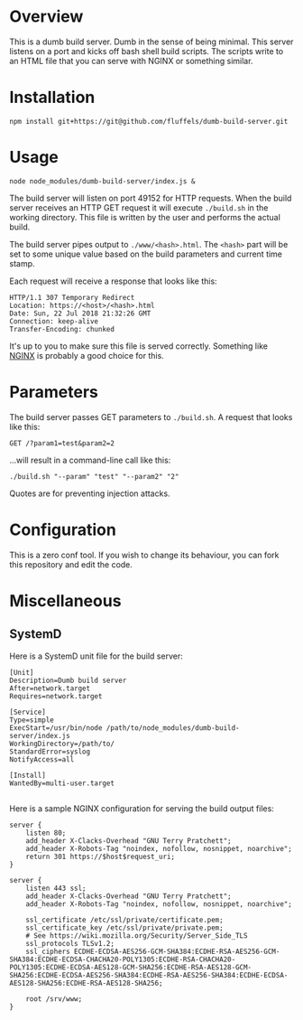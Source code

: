 # Overview
This is a dumb build server.
Dumb in the sense of being minimal.
This server listens on a port and kicks off bash shell build scripts.
The scripts write to an HTML file that you can serve with NGINX or something similar.

# Installation
`npm install git+https://git@github.com/fluffels/dumb-build-server.git`

# Usage
`node node_modules/dumb-build-server/index.js &`

The build server will listen on port 49152 for HTTP requests.
When the build server receives an HTTP GET request it will execute `./build.sh` in the working directory.
This file is written by the user and performs the actual build.

The build server pipes output to `./www/<hash>.html`.
The `<hash>` part will be set to some unique value based on the build parameters and current time stamp.

Each request will receive a response that looks like this:

```
HTTP/1.1 307 Temporary Redirect
Location: https://<host>/<hash>.html
Date: Sun, 22 Jul 2018 21:32:26 GMT
Connection: keep-alive
Transfer-Encoding: chunked
```

It's up to you to make sure this file is served correctly.
Something like [NGINX](http://nginx.org) is probably a good choice for this.

# Parameters

The build server passes GET parameters to `./build.sh`.
A request that looks like this:

`GET /?param1=test&param2=2`

...will result in a command-line call like this:

`./build.sh "--param" "test" "--param2" "2"`

Quotes are for preventing injection attacks.

# Configuration

This is a zero conf tool.
If you wish to change its behaviour, you can fork this repository and edit the code.

# Miscellaneous

## SystemD

Here is a SystemD unit file for the build server:

```
[Unit]
Description=Dumb build server
After=network.target
Requires=network.target

[Service]
Type=simple
ExecStart=/usr/bin/node /path/to/node_modules/dumb-build-server/index.js
WorkingDirectory=/path/to/
StandardError=syslog
NotifyAccess=all

[Install]
WantedBy=multi-user.target
```

##

Here is a sample NGINX configuration for serving the build output files:

```
server {
    listen 80;
    add_header X-Clacks-Overhead "GNU Terry Pratchett";
    add_header X-Robots-Tag "noindex, nofollow, nosnippet, noarchive";
    return 301 https://$host$request_uri;
}

server {
    listen 443 ssl;
    add_header X-Clacks-Overhead "GNU Terry Pratchett";
    add_header X-Robots-Tag "noindex, nofollow, nosnippet, noarchive";

    ssl_certificate /etc/ssl/private/certificate.pem;
    ssl_certificate_key /etc/ssl/private/private.pem;
    # See https://wiki.mozilla.org/Security/Server_Side_TLS
    ssl_protocols TLSv1.2;
    ssl_ciphers ECDHE-ECDSA-AES256-GCM-SHA384:ECDHE-RSA-AES256-GCM-SHA384:ECDHE-ECDSA-CHACHA20-POLY1305:ECDHE-RSA-CHACHA20-POLY1305:ECDHE-ECDSA-AES128-GCM-SHA256:ECDHE-RSA-AES128-GCM-SHA256:ECDHE-ECDSA-AES256-SHA384:ECDHE-RSA-AES256-SHA384:ECDHE-ECDSA-AES128-SHA256:ECDHE-RSA-AES128-SHA256;

    root /srv/www;
}
```

